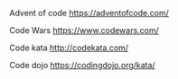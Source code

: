Advent of code
https://adventofcode.com/

Code Wars
https://www.codewars.com/

Code kata
http://codekata.com/

Code dojo
https://codingdojo.org/kata/
